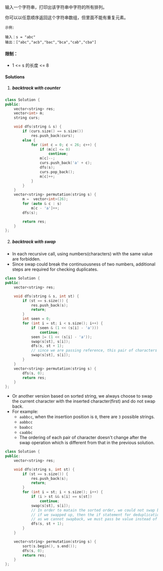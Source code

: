 输入一个字符串，打印出该字符串中字符的所有排列。

 

你可以以任意顺序返回这个字符串数组，但里面不能有重复元素。

 

```
示例:

输入：s = "abc"
输出：["abc","acb","bac","bca","cab","cba"]
```

 

#### 限制：

- 1 <= s 的长度 <= 8


#### Solutions

1. ##### backtrack with counter

```c++
class Solution {
public:
    vector<string> res;
    vector<int> m;
    string curs;

    void dfs(string & s) {
        if (curs.size() == s.size())
            res.push_back(curs);
        else {
            for (int c = 0; c < 26; c++) {
                if (m[c] <= 0)
                    continue;
                m[c]--;
                curs.push_back('a' + c);
                dfs(s);
                curs.pop_back();
                m[c]++;
            }
        }
    }
    vector<string> permutation(string s) {
        m =  vector<int>(26);
        for (auto & c : s)
            m[c - 'a']++;
        dfs(s);

        return res;
    }
};
```


2. ##### backtrack with swap

- In each recursive call, using numbers(characters) with the same value are forbidden.
- Since swap could break the continuousness of two numbers, additional steps are required for checking duplicates.


```c++
class Solution {
public:
    vector<string> res;

    void dfs(string & s, int st) {
        if (st == s.size()) {
            res.push_back(s);
            return;
        }
        int seen = 0;
        for (int i = st; i < s.size(); i++) {
            if (seen & (1 << (s[i] - 'a')))
                continue;
            seen |= (1 << (s[i] - 'a'));
            swap(s[st], s[i]);
            dfs(s, st + 1);
            // since we are passing reference, this pair of characters needs to be restored.
            swap(s[st], s[i]);
        }
    }
    vector<string> permutation(string s) {
        dfs(s, 0);
        return res;
    }
};
```

- Or another version based on sorted string, we always choose to swap the current character with the inserted character(first) and do not swap back.
- For example:
    - `aabbcc`, when the insertion position is `0`, there are `3` possible strings.
    - `aabbcc`
    - `baabcc`
    - `caabbc`
    - The ordering of each pair of character doesn't change after the swap operation which is different from that in the previous solution.

```c++
class Solution {
public:
    vector<string> res;

    void dfs(string s, int st) {
        if (st == s.size()) {
            res.push_back(s);
            return;
        }
        for (int i = st; i < s.size(); i++) {
            if (i > st && s[i] == s[st])
                continue;
            swap(s[st], s[i]);
            // In order to matain the sorted order, we could not swap back.
            // if we swapped up, then the if statement for deduplication would not work properly.
            // as we cannot swapback, we must pass be value instead of reference.
            dfs(s, st + 1);
        }
    }

    vector<string> permutation(string s) {
        sort(s.begin(), s.end());
        dfs(s, 0);
        return res;
    }
};
```